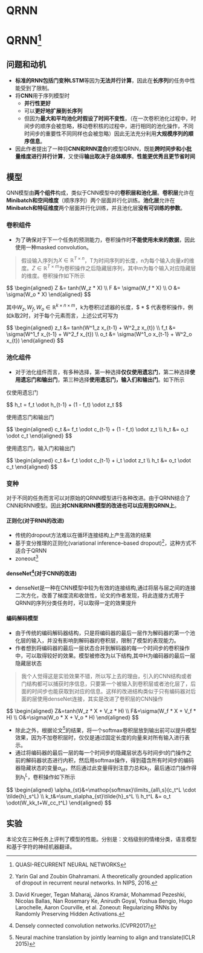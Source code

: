 # QRNN

# QRNN[^1]
## 问题和动机
* **标准的RNN包括门变种LSTM**等因为**无法并行计算**，因此在**长序列**的任务中性能受到了限制。
* 将**CNN**用于序列模型时
  * **并行性更好**
  * 可以**更好地扩展到长序列**
  * 但因为**最大和平均池化时假设了时间不变性**，（在一次卷积池化过程中，时间步的顺序会被忽略，移动卷积核的过程中，进行相同的池化操作，不同时间步的重要性不同同样也会被忽略）因此无法充分利用**大规模序列的顺序信息**。
* 因此作者提出了一种将**CNN和RNN混合**的模型QRNN，既能**跨时间步和小批量维度进行并行计算**，又使得**输出取决于总体顺序**。**性能更优秀且更节省时间**

## 模型
QNN模型由**两个组件**构成，类似于CNN模型中的**卷积层和池化层**。**卷积层**允许在**Minibatch和空间维度**（顺序序列）两个层面并行化训练。**池化层**允许在**Minibatch和特征维度**两个层面并行化训练，并且池化层**没有可训练的参数**。
### 卷积组件
* 为了确保对于下一个任务的预测能力，卷积操作时**不能使用未来的数据**，因此使用一种masked convolution。

> 假设输入序列为$X \in \mathbb{R}^{T \times n}$，T为时间序列的长度，n为每个输入向量$x$的维度。$Z \in \mathbb{R}^{T \times m}$为卷积操作之后隐藏层序列，其中m为每个输入对应隐藏层的维度。卷积操作如下所示
<div>
$$
\begin{aligned}
    Z &= tanh(W_z * X) 
    \\
    F &= \sigma(W_f * X) 
    \\
    O &= \sigma(W_o * X)
\end{aligned}
$$
</div>

其中$W_z,W_f,W_o \in \mathbb{R}^{k \times n \times m}$，k为卷积过滤器的长度，$ * $ 代表卷积操作，例如k取2时，对于每个元素而言，上述公式可写为

<div>
$$
\begin{aligned}
    z_t &= tanh(W^1_z x_{t-1} + W^2_z x_{t}) 
    \\
    f_t &= \sigma(W^1_f x_{t-1} + W^2_f x_{t}) 
    \\
    o_t &= \sigma(W^1_o x_{t-1} + W^2_o x_{t})
\end{aligned} 
$$
</div>

### 池化组件
* 对于池化组件而言，有多种选择，第一种选择**仅仅使用遗忘门**，第二种选择**使用遗忘门和输出门**，第三种选择**使用遗忘门，输入们和输出门**。如下所示

仅使用遗忘门
<div>
$$
h_t = f_t \odot h_{t-1} + (1 - f_t) \odot z_t 
$$
</div>

使用遗忘门和输出门
<div>
$$
\begin{aligned}
    c_t &= f_t \odot c_{t-1} + (1 - f_t) \odot z_t 
    \\
    h_t &= o_t \odot c_t 
\end{aligned}
$$
</div> 

使用遗忘门，输入门和输出门
<div>
$$
\begin{aligned}
    c_t &= f_t \odot c_{t-1} + i_t \odot z_t 
    \\
    h_t &= o_t \odot c_t 
\end{aligned}
$$
</div>   

### 变种
对于不同的任务而言可以对原始的QRNN模型进行各种改进。由于QRNN结合了CNN和RNN模型。因此**对CNN和RNN模型的改进也可以应用到QRNN上**。
#### 正则化(对于RNN的改进)
* 传统的dropout方法难以在循环连接结构上产生高效的结果
* 基于变分推理的正则化(variational inference–based dropout)[^2]，这种方式不适合于QRNN
* zoneout[^3]

#### denseNet[^4](对于CNN的改进)
* denseNet是一种在CNN模型中较为有效的连接结构,通过将层与层之间的连接二次方化，改善了梯度流和收敛性，论文的作者发现，将此连接方式用于QRNN的序列分类任务时，可以取得一定的效果提升

#### 编码解码模型
* 由于传统的编码解码器结构，只是将编码器的最后一层作为解码器的第一个池化层的输入，并没有影响到解码器的卷积层，限制了模型的表现能力。
* 作者想到将编码器的最后一层状态合并到解码器的每一个时间步的卷积操作中，可以取得较好的效果。模型被修改为以下结构,其中H为编码器的最后一层隐藏层状态
> 我个人觉得这是实验效果不错，所以写上去的理由，引入的CNN结构或者门结构都可以捕获时序信息，只要第一个被输入到卷积层或者池化层了，后面的时间步也能获取到对应的信息。这样的改进结构类似于只有编码器对后面的层使用denseNet连接，其实是改进了卷积层的CNN操作
<div>
$$
\begin{aligned}
    Z&=tanh(W_z * X + V_z * H)
    \\
    F&=\sigma(W_f * X + V_f * H)
    \\
    O&=\sigma(W_o * X + V_o * H)
\end{aligned}
$$
</div>

* 除此之外，根据论文[^5]的结果，将一个softmax卷积层放到输出前可以提升模型效果，因为不加卷积层时，仅仅是通过固定长度的向量来对所有输入进行表示。
* 通过将编码器的最后一层的每一个时间步的隐藏层状态与时间步t的门操作之前的解码器状态进行内积，然后用softmax操作，得到蕴含所有时间步的编码器隐藏状态的变量$\alpha_{at}$，然后通过此变量得到注意力总和$k_t$，最后通过门操作得到$h_t^L$，卷积操作如下所示
<div>
$$
\begin{aligned}
    \alpha_{st}&=\mathop{softmax}\limits_{all\,s}(c_t^L \cdot \tilde{h}_s^L) 
    \\
    k_t&=\sum_s\alpha_{st}\tilde{h}_s^L 
    \\
    h_t^L &= o_t \odot(W_kk_t+W_cc_t^L)
\end{aligned}
$$
</div>

## 实验
本论文在三种任务上评判了模型的性能。分别是：文档级别的情绪分类，语言模型和基于字符的神经机器翻译。





[^1]:QUASI-RECURRENT NEURAL NETWORKS
[^2]:Yarin Gal and Zoubin Ghahramani. A theoretically grounded application of dropout in recurrent neural networks. In NIPS, 2016.
[^3]:David Krueger, Tegan Maharaj, János Kramár, Mohammad Pezeshki, Nicolas Ballas, Nan Rosemary Ke, Anirudh Goyal, Yoshua Bengio, Hugo Larochelle, Aaron Courville, et al. Zoneout: Regularizing RNNs by Randomly Preserving Hidden Activations. 
[^4]:Densely connected convolution networks.(CVPR2017)
[^5]:Neural machine translation by jointly learning to align and translate(ICLR 2015)

